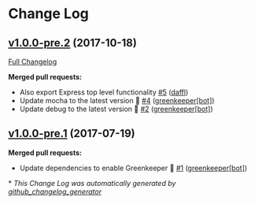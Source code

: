 # Change Log

## [v1.0.0-pre.2](https://github.com/feathersjs/feathers-express/tree/v1.0.0-pre.2) (2017-10-18)
[Full Changelog](https://github.com/feathersjs/feathers-express/compare/v1.0.0-pre.1...v1.0.0-pre.2)

**Merged pull requests:**

- Also export Express top level functionality [\#5](https://github.com/feathersjs/feathers-express/pull/5) ([daffl](https://github.com/daffl))
- Update mocha to the latest version 🚀 [\#4](https://github.com/feathersjs/feathers-express/pull/4) ([greenkeeper[bot]](https://github.com/apps/greenkeeper))
- Update debug to the latest version 🚀 [\#2](https://github.com/feathersjs/feathers-express/pull/2) ([greenkeeper[bot]](https://github.com/apps/greenkeeper))

## [v1.0.0-pre.1](https://github.com/feathersjs/feathers-express/tree/v1.0.0-pre.1) (2017-07-19)
**Merged pull requests:**

- Update dependencies to enable Greenkeeper 🌴 [\#1](https://github.com/feathersjs/feathers-express/pull/1) ([greenkeeper[bot]](https://github.com/apps/greenkeeper))



\* *This Change Log was automatically generated by [github_changelog_generator](https://github.com/skywinder/Github-Changelog-Generator)*